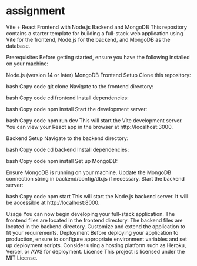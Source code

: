 # assignment

Vite + React Frontend with Node.js Backend and MongoDB
This repository contains a starter template for building a full-stack web application using Vite for the frontend, Node.js for the backend, and MongoDB as the database.

Prerequisites
Before getting started, ensure you have the following installed on your machine:

Node.js (version 14 or later)
MongoDB
Frontend Setup
Clone this repository:

bash
Copy code
git clone <repository-url>
Navigate to the frontend directory:

bash
Copy code
cd frontend
Install dependencies:

bash
Copy code
npm install
Start the development server:

bash
Copy code
npm run dev
This will start the Vite development server. You can view your React app in the browser at http://localhost:3000.

Backend Setup
Navigate to the backend directory:

bash
Copy code
cd backend
Install dependencies:

bash
Copy code
npm install
Set up MongoDB:

Ensure MongoDB is running on your machine.
Update the MongoDB connection string in backend/config/db.js if necessary.
Start the backend server:

bash
Copy code
npm start
This will start the Node.js backend server. It will be accessible at http://localhost:8000.

Usage
You can now begin developing your full-stack application.
The frontend files are located in the frontend directory.
The backend files are located in the backend directory.
Customize and extend the application to fit your requirements.
Deployment
Before deploying your application to production, ensure to configure appropriate environment variables and set up deployment scripts.
Consider using a hosting platform such as Heroku, Vercel, or AWS for deployment.
License
This project is licensed under the MIT License.